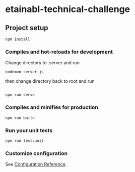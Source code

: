 # etainabl-technical-challenge

## Project setup
```
npm install
```

### Compiles and hot-reloads for development
Change directory to .server and run

```
nodemon server.js
```
then change directory back to root and run

```

npm run serve
```

### Compiles and minifies for production
```
npm run build
```

### Run your unit tests
```
npm run test:unit
```


### Customize configuration
See [Configuration Reference](https://cli.vuejs.org/config/).
